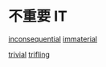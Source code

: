 # 不重要 IT

[inconsequential](/Vocabulary/I/inconsequential.md)
[immaterial](/Vocabulary/I/immaterial.md)

[trivial](/Vocabulary/T/trivial.md)
[trifling](/Vocabulary/T/trifling.md)
